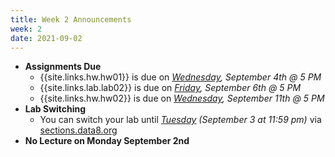 ```yaml
---
title: Week 2 Announcements
week: 2
date: 2021-09-02
---
```


* **Assignments Due**
    * {{site.links.hw.hw01}} is due on *<u>Wednesday</u>, September 4th @ 5 PM*
    * {{site.links.lab.lab02}} is due on *<u>Friday</u>, September 6th @ 5 PM*
    * {{site.links.hw.hw02}} is due on *<u>Wednesday</u>, September 11th @ 5 PM*
* **Lab Switching**
    * You can switch your lab until *<u>Tuesday</u> (September 3 at 11:59 pm)* via [sections.data8.org](https://sections.data8.org/)
* **No Lecture on Monday September 2nd**
